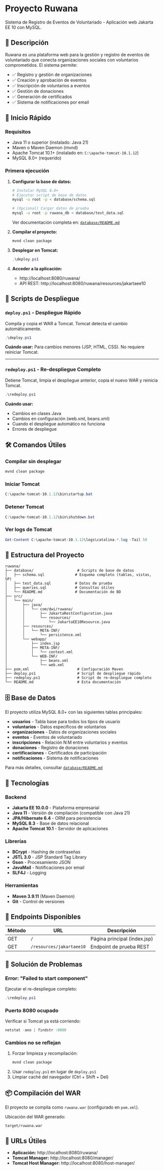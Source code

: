 # Proyecto Ruwana

Sistema de Registro de Eventos de Voluntariado - Aplicación web Jakarta EE 10 con MySQL.

## 📖 Descripción

Ruwana es una plataforma web para la gestión y registro de eventos de voluntariado que conecta organizaciones sociales con voluntarios comprometidos. El sistema permite:

- ✅ Registro y gestión de organizaciones
- ✅ Creación y aprobación de eventos
- ✅ Inscripción de voluntarios a eventos
- ✅ Gestión de donaciones
- ✅ Generación de certificados
- ✅ Sistema de notificaciones por email

## 🚀 Inicio Rápido

### Requisitos
- Java 11 o superior (instalado: Java 21)
- Maven o Maven Daemon (mvnd)
- Apache Tomcat 10.1+ (instalado en: `C:\apache-tomcat-10.1.12`)
- MySQL 8.0+ (requerido)

### Primera ejecución

1. **Configurar la base de datos:**
   ```bash
   # Instalar MySQL 8.0+
   # Ejecutar script de base de datos
   mysql -u root -p < database/schema.sql
   
   # (Opcional) Cargar datos de prueba
   mysql -u root -p ruwana_db < database/test_data.sql
   ```
   
   Ver documentación completa en: [`database/README.md`](database/README.md)

2. **Compilar el proyecto:**
   ```powershell
   mvnd clean package
   ```

3. **Desplegar en Tomcat:**
   ```powershell
   .\deploy.ps1
   ```

4. **Acceder a la aplicación:**
   - http://localhost:8080/ruwana/
   - API REST: http://localhost:8080/ruwana/resources/jakartaee10

## 📜 Scripts de Despliegue

### `deploy.ps1` - Despliegue Rápido
Compila y copia el WAR a Tomcat. Tomcat detecta el cambio automáticamente.

```powershell
.\deploy.ps1
```

**Cuándo usar:** Para cambios menores (JSP, HTML, CSS). No requiere reiniciar Tomcat.

---

### `redeploy.ps1` - Re-despliegue Completo
Detiene Tomcat, limpia el despliegue anterior, copia el nuevo WAR y reinicia Tomcat.

```powershell
.\redeploy.ps1
```

**Cuándo usar:** 
- Cambios en clases Java
- Cambios en configuración (web.xml, beans.xml)
- Cuando el despliegue automático no funciona
- Errores de despliegue

## 🛠️ Comandos Útiles

### Compilar sin desplegar
```powershell
mvnd clean package
```

### Iniciar Tomcat
```powershell
C:\apache-tomcat-10.1.12\bin\startup.bat
```

### Detener Tomcat
```powershell
C:\apache-tomcat-10.1.12\bin\shutdown.bat
```

### Ver logs de Tomcat
```powershell
Get-Content C:\apache-tomcat-10.1.12\logs\catalina.*.log -Tail 50
```

## 📁 Estructura del Proyecto

```
ruwana/
├── database/                    # Scripts de base de datos
│   ├── schema.sql              # Esquema completo (tablas, vistas, SP)
│   ├── test_data.sql           # Datos de prueba
│   ├── queries.sql             # Consultas útiles
│   └── README.md               # Documentación de BD
├── src/
│   └── main/
│       ├── java/
│       │   └── com/dwi/ruwana/
│       │       ├── JakartaRestConfiguration.java
│       │       └── resources/
│       │           └── JakartaEE10Resource.java
│       ├── resources/
│       │   └── META-INF/
│       │       └── persistence.xml
│       └── webapp/
│           ├── index.jsp
│           ├── META-INF/
│           │   └── context.xml
│           └── WEB-INF/
│               ├── beans.xml
│               └── web.xml
├── pom.xml                      # Configuración Maven
├── deploy.ps1                   # Script de despliegue rápido
├── redeploy.ps1                 # Script de re-despliegue completo
└── README.md                    # Esta documentación
```

## 🗄️ Base de Datos

El proyecto utiliza MySQL 8.0+ con las siguientes tablas principales:

- **usuarios** - Tabla base para todos los tipos de usuario
- **voluntarios** - Datos específicos de voluntarios
- **organizaciones** - Datos de organizaciones sociales
- **eventos** - Eventos de voluntariado
- **inscripciones** - Relación N:M entre voluntarios y eventos
- **donaciones** - Registro de donaciones
- **certificaciones** - Certificados de participación
- **notificaciones** - Sistema de notificaciones

Para más detalles, consultar [`database/README.md`](database/README.md)

## 🔧 Tecnologías

### Backend
- **Jakarta EE 10.0.0** - Plataforma empresarial
- **Java 11** - Versión de compilación (compatible con Java 21)
- **JPA/Hibernate 6.4** - ORM para persistencia
- **MySQL 8.3** - Base de datos relacional
- **Apache Tomcat 10.1** - Servidor de aplicaciones

### Librerías
- **BCrypt** - Hashing de contraseñas
- **JSTL 3.0** - JSP Standard Tag Library
- **Gson** - Procesamiento JSON
- **JavaMail** - Notificaciones por email
- **SLF4J** - Logging

### Herramientas
- **Maven 3.9.11** (Maven Daemon)
- **Git** - Control de versiones

## 📝 Endpoints Disponibles

| Método | URL | Descripción |
|--------|-----|-------------|
| GET | `/` | Página principal (index.jsp) |
| GET | `/resources/jakartaee10` | Endpoint de prueba REST |

## 🐛 Solución de Problemas

### Error: "Failed to start component"
Ejecutar el re-despliegue completo:
```powershell
.\redeploy.ps1
```

### Puerto 8080 ocupado
Verificar si Tomcat ya está corriendo:
```powershell
netstat -ano | findstr :8080
```

### Cambios no se reflejan
1. Forzar limpieza y recompilación:
   ```powershell
   mvnd clean package
   ```
2. Usar `redeploy.ps1` en lugar de `deploy.ps1`
3. Limpiar caché del navegador (Ctrl + Shift + Del)

## 📦 Compilación del WAR

El proyecto se compila como `ruwana.war` (configurado en `pom.xml`).

Ubicación del WAR generado:
```
target/ruwana.war
```

## 🔗 URLs Útiles

- **Aplicación:** http://localhost:8080/ruwana/
- **Tomcat Manager:** http://localhost:8080/manager/
- **Tomcat Host Manager:** http://localhost:8080/host-manager/
